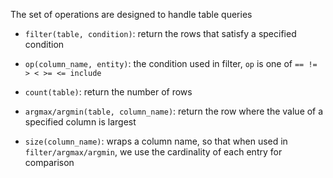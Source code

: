 The set of operations are designed to handle table queries

* `filter(table, condition)`: return the rows that satisfy a specified condition

* `op(column_name, entity)`: the condition used in filter, `op` is one of `== != > < >= <= include` 

* `count(table)`: return the number of rows

* `argmax/argmin(table, column_name)`: return the row where the value of a specified column is largest

* `size(column_name)`: wraps a column name, so that when used in `filter/argmax/argmin`, we use the cardinality of each entry for comparison

